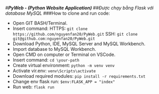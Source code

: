 #***PyWeb - (Python Website Application)***
##*Được chạy bằng Flask với database MySQL*
###How to clone and run code:
  - Open GIT BASH/Terminal.
  - Insert command:
    HTTPS: ```git clone https://github.com/nguyenfan20/PyWeb.git```
    SSH: ```git clone git@github.com:nguyenfan20/PyWeb.git```
  - Download Python, IDE, MySQL Server and MySQL Workbench.
  - Import database to MySQL Workbench.
  - Open CMD on computer or Terminal on VSCode.
  - Insert command:
    ```cd \your-path```
  - Create virtual environment:
    ```python -m venv venv```
  - Activate vir.env:
    ```venv\Scripts\activate```
  - Download required modules:
    ```pip install -r requirements.txt```
  - Change env flask run:
    ```$env:FLASK_APP = "index"```
  - Run web:
    ```flask run```
